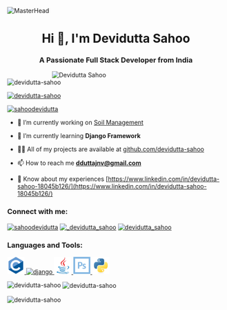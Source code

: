 ![MasterHead](https://1.bp.blogspot.com/-7A4WynwLsMw/XbBpCXG8fHI/AAAAAAAAMt4/uOa1bpLskYgrwGbllhSu2SDj_Mig8SXJQCLcBGAsYHQ/s1600/2000_600px.gif)
<h1 align="center">Hi 👋, I'm Devidutta Sahoo</h1>
<h3 align="center">A Passionate Full Stack Developer from India</h3>

<img align="right" alt="Devidutta Sahoo" width="400" src="http://drive.google.com/uc?export=view&id=1zX6GS_mUy9pcsP2qhom8h4qNO9b7bX5a">


<p align="left"> <img src="https://komarev.com/ghpvc/?username=devidutta-sahoo&label=Profile%20views&color=0e75b6&style=flat" alt="devidutta-sahoo" /> </p>

<p align="left"> <a href="https://github.com/ryo-ma/github-profile-trophy"><img src="https://github-profile-trophy.vercel.app/?username=devidutta-sahoo" alt="devidutta-sahoo" /></a> </p>

<p align="left"> <a href="https://twitter.com/sahoodevidutta" target="blank"><img src="https://img.shields.io/twitter/follow/sahoodevidutta?logo=twitter&style=for-the-badge" alt="sahoodevidutta" /></a> </p>

- 🔭 I’m currently working on [Soil Management](http://34.217.53.32/)

- 🌱 I’m currently learning **Django Framework**

- 👨‍💻 All of my projects are available at [github.com/devidutta-sahoo](github.com/devidutta-sahoo)

- 📫 How to reach me **dduttajnv@gmail.com**

- 📄 Know about my experiences [https://www.linkedin.com/in/devidutta-sahoo-18045b126/](https://www.linkedin.com/in/devidutta-sahoo-18045b126/)

<h3 align="left">Connect with me:</h3>
<p align="left">
<a href="https://twitter.com/sahoodevidutta" target="blank"><img align="center" src="https://raw.githubusercontent.com/rahuldkjain/github-profile-readme-generator/master/src/images/icons/Social/twitter.svg" alt="sahoodevidutta" height="30" width="40" /></a>
<a href="https://instagram.com/_devidutta_sahoo" target="blank"><img align="center" src="https://raw.githubusercontent.com/rahuldkjain/github-profile-readme-generator/master/src/images/icons/Social/instagram.svg" alt="_devidutta_sahoo" height="30" width="40" /></a>
<a href="https://www.hackerrank.com/devidutta_sahoo" target="blank"><img align="center" src="https://raw.githubusercontent.com/rahuldkjain/github-profile-readme-generator/master/src/images/icons/Social/hackerrank.svg" alt="devidutta_sahoo" height="30" width="40" /></a>
</p>

<h3 align="left">Languages and Tools:</h3>
<p align="left"> <a href="https://www.cprogramming.com/" target="_blank" rel="noreferrer"> <img src="https://raw.githubusercontent.com/devicons/devicon/master/icons/c/c-original.svg" alt="c" width="40" height="40"/> </a> <a href="https://www.djangoproject.com/" target="_blank" rel="noreferrer"> <img src="https://cdn.worldvectorlogo.com/logos/django.svg" alt="django" width="40" height="40"/> </a> <a href="https://www.java.com" target="_blank" rel="noreferrer"> <img src="https://raw.githubusercontent.com/devicons/devicon/master/icons/java/java-original.svg" alt="java" width="40" height="40"/> </a> <a href="https://www.photoshop.com/en" target="_blank" rel="noreferrer"> <img src="https://raw.githubusercontent.com/devicons/devicon/master/icons/photoshop/photoshop-line.svg" alt="photoshop" width="40" height="40"/> </a> <a href="https://www.python.org" target="_blank" rel="noreferrer"> <img src="https://raw.githubusercontent.com/devicons/devicon/master/icons/python/python-original.svg" alt="python" width="40" height="40"/> </a> </p>

<p><img align="left" src="https://github-readme-stats.vercel.app/api/top-langs?username=devidutta-sahoo&show_icons=true&locale=en&layout=compact" alt="devidutta-sahoo" /></p>

<p>&nbsp;<img align="center" src="https://github-readme-stats.vercel.app/api?username=devidutta-sahoo&show_icons=true&locale=en" alt="devidutta-sahoo" /></p>

<p><img align="center" src="https://github-readme-streak-stats.herokuapp.com/?user=devidutta-sahoo&" alt="devidutta-sahoo" /></p>

